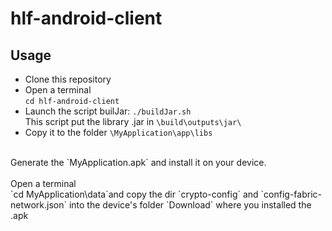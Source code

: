 # hlf-android-client
## Usage

* Clone this repository
* Open a terminal </br>
`cd hlf-android-client` </br>
* Launch the script builJar: `./buildJar.sh` </br>
This script put the library .jar in `\build\outputs\jar\` </br>
* Copy it to the folder  `\MyApplication\app\libs` </br>
 </br>
Generate the `MyApplication.apk` and install it on your device.  </br>
 </br>
Open a terminal </br>
`cd MyApplication\data`and copy the dir `crypto-config` and `config-fabric-network.json` into the device's folder `Download` where you installed the .apk  </br>

